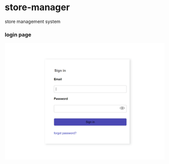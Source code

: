 # store-manager
store management system

### login page
![ alt login page image](imgs/login-design02.png)